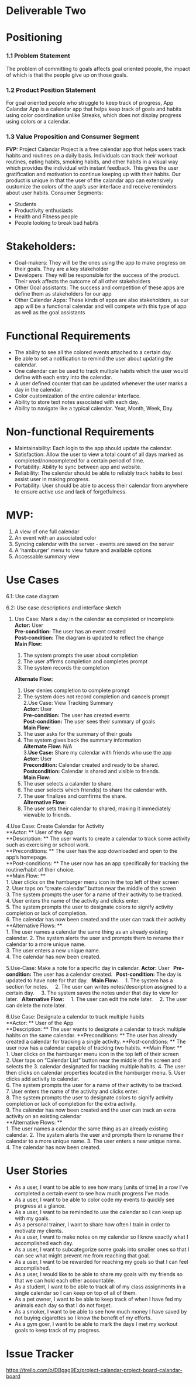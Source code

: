 # Deliverable Two

# Positioning  
### 1.1  Problem Statement  
The problem of committing to goals affects goal oriented people, the impact of which is that the people give up on those goals.  

### 1.2  Product Position Statement  
For goal oriented people who struggle to keep track of progress, App Calandar App is a calendar app that helps keep track of goals and habits using color coordination unlike Streaks, which does not display progress using colors or a calendar.  

### 1.3  Value Proposition and Consumer Segment
**FVP:** Project Calandar Project is a free calendar app that helps users track habits and routines on a daily basis. Individuals can track their workout routines, eating habits, smoking habits, and other habits in a visual way which provides the individual with instant feedback. This gives the user gratification and motivation to continue keeping up with their habits. Our product is unique in that the user of the calandar app can extensively customize the colors of the app’s user interface and receive reminders about user habits.
Consumer Segments:
- Students
- Productivity enthusiasts
- Health and Fitness people
- People looking to break bad habits  

# Stakeholders:
- Goal-makers: They will be the ones using the app to make progress on their goals. They are a key stakeholder  
- Developers: They will be responsible for the success of the product. Their work affects the outcome of all other stakeholders  
- Other Goal assistants: The success and competition of these apps are define them as stakeholders for our app  
- Other Calendar Apps: These kinds of apps are also stakeholders, as our app will be a functional calendar and will compete with this type of app as well as the goal assistants  

# Functional Requirements  
- The ability to see all the colored events attached to a certain day.
- Be able to set a notification to remind the user about updating the calendar.
- One calendar can be used to track multiple habits which the user would define with each entry into the calendar.
- A user defined counter that can be updated whenever the user marks a day in the calendar.
- Color customization of the entire calendar interface.
- Ability to store text notes associated with each day.
- Ability to navigate like a typical calendar. Year, Month, Week, Day. 
# Non-functional Requirements  
- Maintainability: Each login to the app should update the calendar.
- Satisfaction: Allow the user to view a total count of all days marked as completed/noncompleted for a certain period of time.
- Portability: Ability to sync between app and website.
- Reliability: The calendar should be able to reliably track habits to best assist user in making progress.
- Portability: User should be able to access their calendar from anywhere to ensure active use and lack of forgetfulness.
# MVP: 
1. A view of one full calendar  
2. An event with an associated color  
3. Syncing calendar with the server - events are saved on the server  
4. A 'hamburger' menu to view future and available options
5. Accessable summary view

# Use Cases  
6.1: Use case diagram  

6.2: Use case descriptions and interface sketch  
1. Use Case: Mark a day in the calendar as completed or incomplete  
   **Actor:** User  
   **Pre-condition:** The user has an event created  
   **Post-condition:** The diagram is updated to reflect the change  
   **Main Flow:**  
   	 1. The system prompts the user about completion  
	 2. The user affirms completion and completes prompt  
	 3. The system records the completion  

   **Alternate Flow:**  
   	 1. User denies completion to complete prompt  
	 2. The system does not record completion and cancels prompt  
2.Use Case: View Tracking Summary  
  **Actor:** User  
  **Pre-condition:** The user has created events  
  **Post-condition:** The user sees their summary of goals  
  **Main Flow:**  
  	1. The user asks for the summary of their goals  
	2. The system gives back the summary information  
  **Alternate Flow:** N/A  
3.**Use Case:** Share my calendar with friends who use the app  
  **Actor:** User  
  **Precondition:** Calendar created and ready to be shared.  
  **Postcondition:** Calendar is shared and visible to friends.  
  **Main Flow:**  
     1. The user selects a calander to share.  
     2. The user selects which friend(s) to share the calendar with.  
     3. The user finalizes and comfirms the share.  
  **Alternative Flow:**
     1. The user sets their calendar to shared, making it immediately viewable to friends.

4.Use Case: Create Calendar for Activity    
  **Actor: ** User of the App  
  **Description: ** The user wants to create a calendar to track some activity such as exercising or school work.  
  **Preconditions: ** The user has the app downloaded and open to the app’s homepage.   
  **Post-conditions: ** The user now has an app specifically for tracking the routine/habit of their choice.  
  **Main Flow: **  
     1. User clicks on the hamburger menu icon in the top left of their screen  
     2. User taps on “create calendar” button near the middle of the screen  
     3. The system prompts the user for a name of their activity to be tracked.  
     4. User enters the name of the activity and clicks enter.  
     5. The system prompts the user to designate colors to signify activity completion or lack of completion.  
     6. The calendar has now been created and the user can track their activity  
  **Alternative Flows: **  
     1. The user names a calendar the same thing as an already existing calendar.
     2. The system alerts the user and prompts them to rename their calendar to a more unique name.   
     3. The user enters a new unique name.  
     4. The calendar has now been created.

5.Use-Case: Make a note for a specific day in calendar.
  **Actor:** User
  **Pre-condition:** The user has a calendar created.
  **Post-condition:** The day is updated to have note for that day.
  **Main Flow:**
     1. The system has a section for notes.
     2. The user can writes notes/description assigned to a certain day.
     3. The system saves the notes under that day to view for later.
  **Alternative Flow:**
     1. The user can edit the note later.
     2. The user can delete the note later.

6.Use Case: Designate a calendar to track multiple habits   
  **Actor: ** User of the App  
  **Description: ** The user wants to designate a calendar to track multiple habits on the same calendar. 
  **Preconditions: ** The user has already created a calendar for tracking a single activity.
  **Post-conditions: ** The user now has a calendar capable of tracking two habits.
  **Main Flow: **  
    1. User clicks on the hamburger menu icon in the top left of their screen  
    2. User taps on “Calendar List” button near the middle of the screen and selects the
    3. calendar designated for tracking multiple habits.
    4. The user then clicks on calendar properties located in the hamburger menu.
    5. User clicks add activity to calendar.  
    6. The system prompts the user for a name of their activity to be tracked.  
    7. User enters the name of the activity and clicks enter.  
    8. The system prompts the user to designate colors to signify activity completion or lack of completion for the extra activity.  
    9. The calendar has now been created and the user can track an extra activity on an existing calendar     
  **Alternative Flows: **  
    1. The user names a calendar the same thing as an already existing calendar. 
    2. The system alerts the user and prompts them to rename their calendar to a more unique name. 
    3. The user enters a new unique name.  
    4. The calendar has now been created.

# User Stories
- As a user, I want to be able to see how many [units of time] in a row I’ve completed a certain event to see how much progress I’ve made.
- As a user, I want to be able to color code my events to quickly see progress at a glance.
- As a user, I want to be reminded to use the calendar so I can keep up with my goals.
- As a personal trainer, I want to share how often I train in order to motivate my clients.
- As a user, I want to make notes on my calendar so I know exactly what I accomplished each day.
- As a user, I want to subcategorize some goals into smaller ones so that I can see what might prevent me from reaching that goal.
- As a user, I want to be rewarded for reaching my goals so that I can feel accomplished.
- As a user, I would like to be able to share my goals with my friends so that we can hold each other accountable.
- As a student, I want to be able to track all of my class assignments in a single calendar so I can keep on top of all of them.
- As a pet owner, I want to be able to keep track of when I have fed my animals each day so that I do not forget.
- As a smoker, I want to be able to see how much money I have saved by not buying cigarettes so I know the benefit of my efforts.
- As a gym goer, I want to be able to mark the days I met my workout goals to keep track of my progress.

# Issue Tracker
https://trello.com/b/DBgag9Ex/project-calandar-project-board-calandar-board
